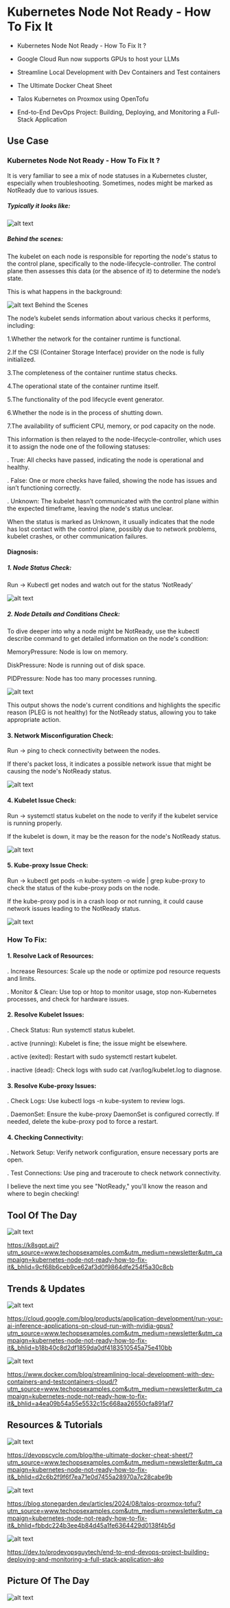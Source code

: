 # Kubernetes Node Not Ready - How To Fix It

- Kubernetes Node Not Ready - How To Fix It ?

- Google Cloud Run now supports GPUs to host your LLMs

- Streamline Local Development with Dev Containers and Test containers

- The Ultimate Docker Cheat Sheet

- Talos Kubernetes on Proxmox using OpenTofu

- End-to-End DevOps Project: Building, Deploying, and Monitoring a Full-Stack Application


## Use Case

### Kubernetes Node Not Ready - How To Fix It ?
It is very familiar to see a mix of node statuses in a Kubernetes cluster, especially when troubleshooting. Sometimes, nodes might be marked as NotReady due to various issues.

##### Typically it looks like:

![alt text](image.png)

##### Behind the scenes:

The kubelet on each node is responsible for reporting the node's status to the control plane, specifically to the node-lifecycle-controller. The control plane then assesses this data (or the absence of it) to determine the node’s state.

This is what happens in the background:

![alt text](<unnamed (16).gif>)
Behind the Scenes

The node’s kubelet sends information about various checks it performs, including:

1.Whether the network for the container runtime is functional.

2.If the CSI (Container Storage Interface) provider on the node is fully initialized.

3.The completeness of the container runtime status checks.

4.The operational state of the container runtime itself.

5.The functionality of the pod lifecycle event generator.

6.Whether the node is in the process of shutting down.

7.The availability of sufficient CPU, memory, or pod capacity on the node.


This information is then relayed to the node-lifecycle-controller, which uses it to assign the node one of the following statuses:

. True: All checks have passed, indicating the node is operational and healthy.

. False: One or more checks have failed, showing the node has issues and isn’t functioning correctly.

. Unknown: The kubelet hasn’t communicated with the control plane within the expected timeframe, leaving the node's status unclear.


When the status is marked as Unknown, it usually indicates that the node has lost contact with the control plane, possibly due to network problems, kubelet crashes, or other communication failures.

#### Diagnosis:

##### 1. Node Status Check:

Run → Kubectl get nodes and watch out for the status ‘NotReady’ 

![alt text](image-1.png)

##### 2. Node Details and Conditions Check:

To dive deeper into why a node might be NotReady, use the kubectl describe command to get detailed information on the node's condition:

MemoryPressure: Node is low on memory.

DiskPressure: Node is running out of disk space.

PIDPressure: Node has too many processes running.

![alt text](image-2.png)

This output shows the node's current conditions and highlights the specific reason (PLEG is not healthy) for the NotReady status, allowing you to take appropriate action.

#### 3. Network Misconfiguration Check:

Run → ping <node-IP> to check connectivity between the nodes.

If there's packet loss, it indicates a possible network issue that might be causing the node's NotReady status.

![alt text](image-3.png)

#### 4. Kubelet Issue Check:

Run → systemctl status kubelet on the node to verify if the kubelet service is running properly.

If the kubelet is down, it may be the reason for the node's NotReady status.

![alt text](image-4.png)

#### 5. Kube-proxy Issue Check:

Run → kubectl get pods -n kube-system -o wide | grep kube-proxy to check the status of the kube-proxy pods on the node.

If the kube-proxy pod is in a crash loop or not running, it could cause network issues leading to the NotReady status.

![alt text](image-5.png)

### How To Fix:

#### 1. Resolve Lack of Resources:

. Increase Resources: Scale up the node or optimize pod resource requests and limits.

. Monitor & Clean: Use top or htop to monitor usage, stop non-Kubernetes processes, and check for hardware issues.

#### 2. Resolve Kubelet Issues:

. Check Status: Run systemctl status kubelet.

. active (running): Kubelet is fine; the issue might be elsewhere.

. active (exited): Restart with sudo systemctl restart kubelet.

. inactive (dead): Check logs with sudo cat /var/log/kubelet.log to diagnose.

#### 3. Resolve Kube-proxy Issues:

. Check Logs: Use kubectl logs <kube-proxy-pod-name> -n kube-system to review logs.

. DaemonSet: Ensure the kube-proxy DaemonSet is configured correctly. If needed, delete the kube-proxy pod to force a restart.

#### 4. Checking Connectivity:

. Network Setup: Verify network configuration, ensure necessary ports are open.

. Test Connections: Use ping <node-IP> and traceroute <node-IP> to check network connectivity.

I believe the next time you see "NotReady," you'll know the reason and where to begin checking!


## Tool Of The Day

![alt text](image-6.png)

https://k8sgpt.ai/?utm_source=www.techopsexamples.com&utm_medium=newsletter&utm_campaign=kubernetes-node-not-ready-how-to-fix-it&_bhlid=9cf68b6ceb9ce62af3d0f9864dfe254f5a30c8cb


## Trends & Updates

![alt text](image-7.png)

https://cloud.google.com/blog/products/application-development/run-your-ai-inference-applications-on-cloud-run-with-nvidia-gpus?utm_source=www.techopsexamples.com&utm_medium=newsletter&utm_campaign=kubernetes-node-not-ready-how-to-fix-it&_bhlid=b18b40c8d2df1859da0df4183510545a75e410bb


![alt text](image-8.png)

https://www.docker.com/blog/streamlining-local-development-with-dev-containers-and-testcontainers-cloud/?utm_source=www.techopsexamples.com&utm_medium=newsletter&utm_campaign=kubernetes-node-not-ready-how-to-fix-it&_bhlid=a4ea09b54a55e5532c15c668aa26550cfa891af7



## Resources & Tutorials

![alt text](image-9.png)

https://devopscycle.com/blog/the-ultimate-docker-cheat-sheet/?utm_source=www.techopsexamples.com&utm_medium=newsletter&utm_campaign=kubernetes-node-not-ready-how-to-fix-it&_bhlid=d2c6b2f9f6f7ea71e0d7455a28970a7c28cabe9b


![alt text](image-10.png)

https://blog.stonegarden.dev/articles/2024/08/talos-proxmox-tofu/?utm_source=www.techopsexamples.com&utm_medium=newsletter&utm_campaign=kubernetes-node-not-ready-how-to-fix-it&_bhlid=fbbdc224b3ee4b84d45a1fe6364429d0138f4b5d


![alt text](image-11.png)

https://dev.to/prodevopsguytech/end-to-end-devops-project-building-deploying-and-monitoring-a-full-stack-application-ako



## Picture Of The Day

![alt text](<unnamed (15).jpg>)






